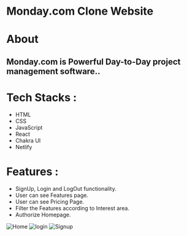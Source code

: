 # Monday.com Clone Website

<h1 align="centre">About</h1>
<h2>Monday.com is Powerful Day-to-Day project management software..<h2/>
  
# Tech Stacks :
- HTML
- CSS
- JavaScript
- React
- Chakra UI
- Netlify
  
 # Features :
- SignUp, Login and LogOut functionality.
- User can see Features page.
- User can see Pricing Page.
- Filter the Features according to Interest area.
- Authorize Homepage.
  
  

![Home](https://user-images.githubusercontent.com/105920688/208397354-428d0b23-18d4-453b-9f8f-0305c9db4988.png)
![login](https://user-images.githubusercontent.com/105920688/208397365-4d2da633-bdcd-4b2d-a700-6298c1560f89.png)
![Signup](https://user-images.githubusercontent.com/105920688/208397367-d09ed4ed-5806-4574-bee6-88d731a57771.png)







